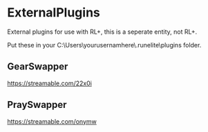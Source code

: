 # ExternalPlugins
External plugins for use with RL+, this is a seperate entity, not RL+.

Put these in your C:\Users\yourusernamhere\\.runelite\plugins folder.

## GearSwapper
https://streamable.com/22x0i

## PraySwapper
https://streamable.com/onymw
